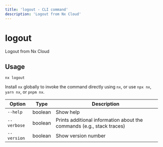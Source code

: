```yaml
---
title: 'logout - CLI command'
description: 'Logout from Nx Cloud'
---
```


# logout

Logout from Nx Cloud

## Usage

```shell
nx logout
```

Install `nx` globally to invoke the command directly using `nx`, or use `npx nx`, `yarn nx`, or `pnpm nx`.

| Option      | Type    | Description                                                           |
| ----------- | ------- | --------------------------------------------------------------------- |
| `--help`    | boolean | Show help                                                             |
| `--verbose` | boolean | Prints additional information about the commands (e.g., stack traces) |
| `--version` | boolean | Show version number                                                   |
